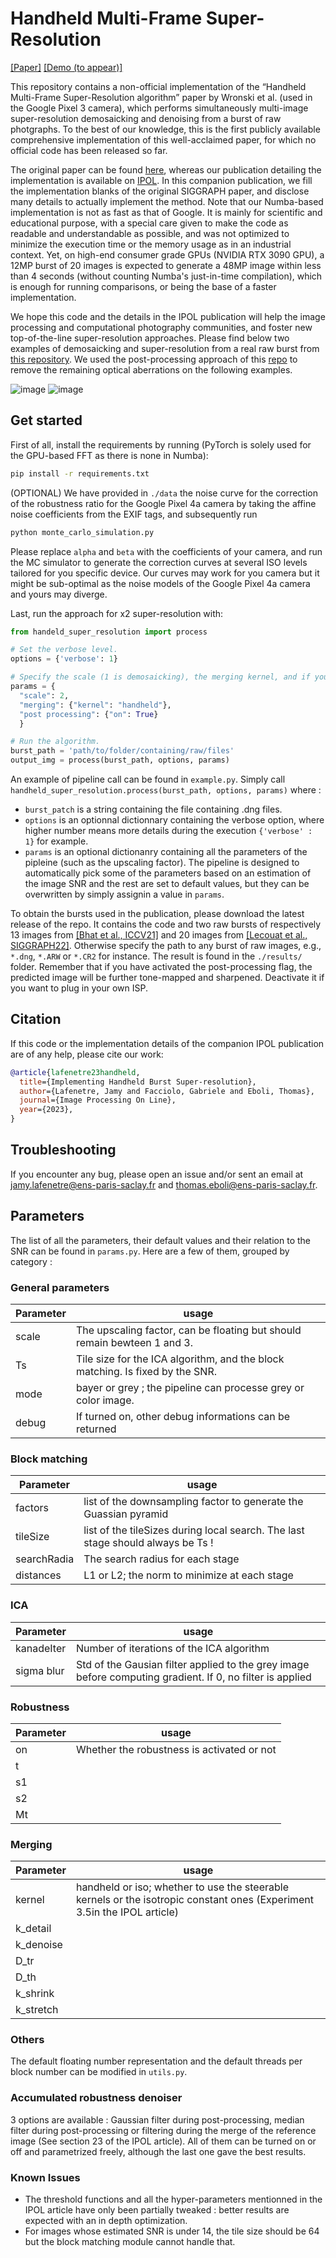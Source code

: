 # Handheld Multi-Frame Super-Resolution

[[Paper]](https://www.ipol.im/pub/pre/460) [[Demo (to appear)]](https://ipolcore.ipol.im/demo/clientApp/demo.html?id=460)

 This repository contains a non-official implementation of the “Handheld Multi-Frame Super-Resolution algorithm” paper by Wronski et al. (used in the Google Pixel 3 camera), which performs simultaneously multi-image super-resolution demosaicking and denoising from a burst of raw photgraphs. To the best of our knowledge, this is the first publicly available comprehensive implementation of this well-acclaimed paper, for which no official code has been released so far.
 
 The original paper can be found [here](https://sites.google.com/view/handheld-super-res/), whereas our publication detailing the implementation is available on [IPOL](https://www.ipol.im/pub/pre/460). In this companion publication, we fill the implementation blanks of the original SIGGRAPH paper, and disclose many details to actually implement the method.
 Note that our Numba-based implementation is not as fast as that of Google. It is mainly for scientific and educational purpose, with a special care given to make the code as readable and understandable as possible, and was not optimized to minimize the execution time or the memory usage as in an industrial context. Yet, on high-end consumer grade GPUs (NVIDIA RTX 3090 GPU), a 12MP burst of 20 images is expected to generate a 48MP image within less than 4 seconds (without counting Numba's just-in-time compilation), which is enough for running comparisons, or being the base of a faster implementation. 

 We hope this code and the details in the IPOL publication will help the image processing and computational photography communities, and foster new top-of-the-line super-resolution approaches. Please find below two examples of demosaicking and super-resolution from a real raw burst from [this repository](https://github.com/goutamgmb/deep-rep). We used the post-processing approach of this [repo](https://github.com/teboli/fast_two_stage_psf_correction) to remove the remaining optical aberrations on the following examples.

![image](https://user-images.githubusercontent.com/46826148/212689891-603e0502-c817-4623-9134-3e7522c72680.png)
![image](https://user-images.githubusercontent.com/46826148/212690127-eb18b00b-5457-44b6-9e27-7f9f88159f4a.png)


## Get started
First of all, install the requirements by running (PyTorch is solely used for the GPU-based FFT as there is none in Numba):
```bash
pip install -r requirements.txt
```

(OPTIONAL) We have provided in `./data` the noise curve for the correction of the robustness ratio for the Google Pixel 4a camera by taking the affine noise coefficients from the EXIF tags, and subsequently run
```bash
python monte_carlo_simulation.py
```
Please replace `alpha` and `beta` with the coefficients of your camera, and run the MC simulator to generate the correction curves at several ISO levels tailored for you specific device. Our curves may work for you camera but it might be sub-optimal as the noise models of the Google Pixel 4a camera and yours may diverge.

Last, run the approach for x2 super-resolution with:
```python
from handeld_super_resolution import process

# Set the verbose level.
options = {'verbose': 1}

# Specify the scale (1 is demosaicking), the merging kernel, and if you want to postprocess the final image.
params = {
  "scale": 2,
  "merging": {"kernel": "handheld"},
  "post processing": {"on": True}
  }

# Run the algorithm.
burst_path = 'path/to/folder/containing/raw/files'
output_img = process(burst_path, options, params)
```

An example of pipeline call can be found in `example.py`. Simply call `handheld_super_resolution.process(burst_path, options, params)` where :
<ul>
  <li><code>burst_patch</code> is a string containing the file containing .dng files.</li>
  <li><code>options</code> is an optionnal dictionnary containing the verbose option, where higher number means more details during the execution <code>{'verbose' : 1}</code> for example.</li>
  <li><code>params</code> is an optional dictionanry containing all the parameters of the pipleine (such as the upscaling factor). The pipeline is designed to automatically pick some of the parameters based on an estimation of the image SNR and the rest are set to default values, but they can be overwritten by simply assignin a value in <code>params</code>.</li>
</ul>

To obtain the bursts used in the publication, please download the latest release of the repo. It contains the code and two raw bursts of respectively 13 images from [[Bhat et al., ICCV21]](https://arxiv.org/abs/2108.08286) and 20 images from [[Lecouat et al., SIGGRAPH22]](https://arxiv.org/abs/2207.14671). Otherwise specify the path to any burst of raw images, e.g., `*.dng`, `*.ARW` or `*.CR2` for instance. The result is found in the `./results/` folder. Remember that if you have activated the post-processing flag, the predicted image will be further tone-mapped and sharpened. Deactivate it if you want to plug in your own ISP.

## Citation
If this code or the implementation details of the companion IPOL publication are of any help, please cite our work:
```BibTex
@article{lafenetre23handheld,
  title={Implementing Handheld Burst Super-resolution},
  author={Lafenetre, Jamy and Facciolo, Gabriele and Eboli, Thomas},
  journal={Image Processing On Line},
  year={2023},
}
```

## Troubleshooting
If you encounter any bug, please open an issue and/or sent an email at jamy.lafenetre@ens-paris-saclay.fr and thomas.eboli@ens-paris-saclay.fr.

## Parameters
The list of all the parameters, their default values and their relation to the SNR can be found in `params.py`. Here are a few of them, grouped by category :

### General parameters
|Parameter|usage|
|--|--|
|scale|The upscaling factor, can be floating but should remain bewteen 1 and 3.|
|Ts|Tile size for the ICA algorithm, and the block matching. Is fixed by the SNR.|
|mode|bayer or grey ; the pipeline can processe grey or color image.|
|debug|If turned on, other debug informations can be returned|

### Block matching
|Parameter|usage|
|--|--|
|factors|list of the downsampling factor to generate the Guassian pyramid|
|tileSize|list of the tileSizes during local search. The last stage should always be Ts !|
|searchRadia|The search radius for each stage|
|distances|L1 or L2; the norm to minimize at each stage|

### ICA
|Parameter|usage|
|--|--|
|kanadeIter|Number of iterations of the ICA algorithm|
|sigma blur|Std of the Gausian filter applied to the grey image before computing gradient. If 0, no filter is applied|

### Robustness
|Parameter|usage|
|--|--|
|on|Whether the robustness is activated or not|
|t||
|s1||
|s2||
|Mt||

### Merging
|Parameter|usage|
|--|--|
|kernel|handheld or iso; whether to use the steerable kernels or the isotropic constant ones (Experiment 3.5in the IPOL article)|
|k_detail||
|k_denoise||
|D_tr||
|D_th||
|k_shrink||
|k_stretch||

### Others
The default floating number representation and the default threads per block number can be modified in <code>utils.py</code>.

### Accumulated robustness denoiser
3 options are available : Gaussian filter during post-processing, median filter during post-processing or filtering during the merge of the reference image (See section 23 of the IPOL article). All of them can be turned on or off and parametrized freely, although the last one gave the best results.

### Known Issues
- The threshold functions and all the hyper-parameters mentionned in the IPOL article have only been partially tweaked : better results are expected with an in depth optimization.
- For images whose estimated SNR is under 14, the tile size should be 64 but the block matching module cannot handle that.
